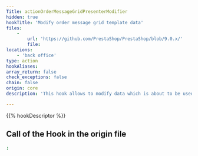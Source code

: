 ```yaml
---
Title: actionOrderMessageGridPresenterModifier
hidden: true
hookTitle: 'Modify order message grid template data'
files:
    -
        url: 'https://github.com/PrestaShop/PrestaShop/blob/9.0.x/'
        file: 
locations:
    - 'back office'
type: action
hookAliases: 
array_return: false
check_exceptions: false
chain: false
origin: core
description: 'This hook allows to modify data which is about to be used in template for order message grid'

---
```


{{% hookDescriptor %}}

## Call of the Hook in the origin file

```php
;
```
